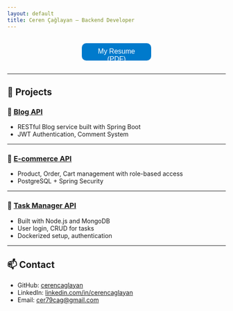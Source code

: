 ```yaml
---
layout: default
title: Ceren Çağlayan – Backend Developer
---
```






<div style="text-align: center; margin: 30px 0;">
  <a href="cv_guncel.pdf" download style="text-decoration: none;">
    <button
      onmouseover="this.style.backgroundColor='#2ecc71'"
      onmouseout="this.style.backgroundColor='#007acc'"
      style="
        padding: 10px 20px;
        background-color: #007acc;
        color: white;
        border: none;
        border-radius: 10px;
        width: 160px;
        height: 40px;
        font-size: 16px;
        font-weight: 300;
        cursor: pointer;
        transition: background-color 0.3s ease;
        ">
      My Resume (PDF)
    </button>
  </a>
</div>

---

## 🚀 Projects

### 📌 [Blog API](https://github.com/cerencaglayan/blog-api)
- RESTful Blog service built with Spring Boot  
- JWT Authentication, Comment System  

---

### 📌 [E-commerce API](https://github.com/cerencaglayan/ecommerce-api)
- Product, Order, Cart management with role-based access  
- PostgreSQL + Spring Security  

---

### 📌 [Task Manager API](https://github.com/cerencaglayan/task-manager)
- Built with Node.js and MongoDB  
- User login, CRUD for tasks  
- Dockerized setup, authentication

---

## 📫 Contact

- GitHub: [cerencaglayan](https://github.com/cerencaglayan)  
- LinkedIn: [linkedin.com/in/cerencaglayan](https://linkedin.com/in/cerencaglayan)  
- Email: cer79cag@gmail.com
